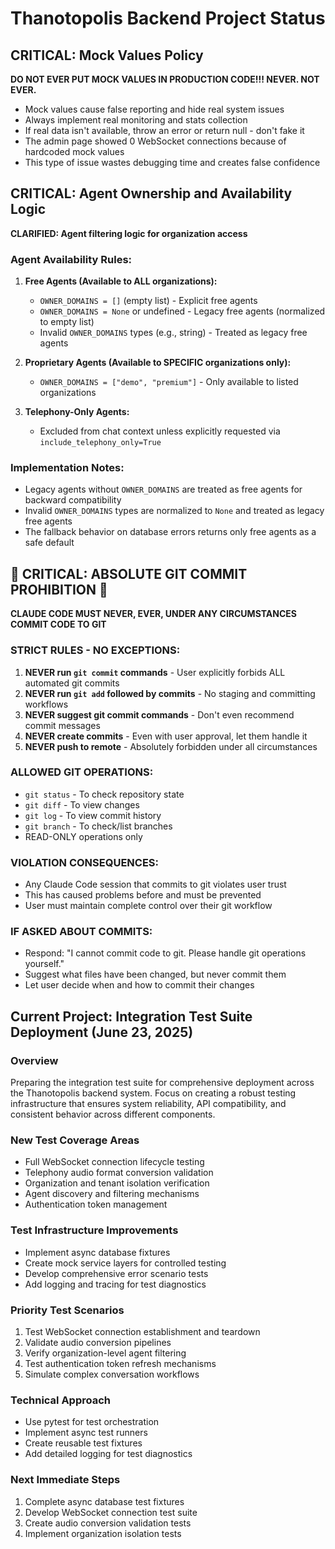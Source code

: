 # Thanotopolis Backend Project Status

## CRITICAL: Mock Values Policy
**DO NOT EVER PUT MOCK VALUES IN PRODUCTION CODE!!! NEVER. NOT EVER.**
- Mock values cause false reporting and hide real system issues
- Always implement real monitoring and stats collection
- If real data isn't available, throw an error or return null - don't fake it
- The admin page showed 0 WebSocket connections because of hardcoded mock values
- This type of issue wastes debugging time and creates false confidence

## CRITICAL: Agent Ownership and Availability Logic
**CLARIFIED: Agent filtering logic for organization access**

### Agent Availability Rules:
1. **Free Agents (Available to ALL organizations):**
   - `OWNER_DOMAINS = []` (empty list) - Explicit free agents
   - `OWNER_DOMAINS = None` or undefined - Legacy free agents (normalized to empty list)
   - Invalid `OWNER_DOMAINS` types (e.g., string) - Treated as legacy free agents

2. **Proprietary Agents (Available to SPECIFIC organizations only):**
   - `OWNER_DOMAINS = ["demo", "premium"]` - Only available to listed organizations

3. **Telephony-Only Agents:**
   - Excluded from chat context unless explicitly requested via `include_telephony_only=True`

### Implementation Notes:
- Legacy agents without `OWNER_DOMAINS` are treated as free agents for backward compatibility
- Invalid `OWNER_DOMAINS` types are normalized to `None` and treated as legacy free agents
- The fallback behavior on database errors returns only free agents as a safe default

## 🚨 CRITICAL: ABSOLUTE GIT COMMIT PROHIBITION 🚨
**CLAUDE CODE MUST NEVER, EVER, UNDER ANY CIRCUMSTANCES COMMIT CODE TO GIT**

### STRICT RULES - NO EXCEPTIONS:
1. **NEVER run `git commit` commands** - User explicitly forbids ALL automated git commits
2. **NEVER run `git add` followed by commits** - No staging and committing workflows
3. **NEVER suggest git commit commands** - Don't even recommend commit messages
4. **NEVER create commits** - Even with user approval, let them handle it
5. **NEVER push to remote** - Absolutely forbidden under all circumstances

### ALLOWED GIT OPERATIONS:
- `git status` - To check repository state
- `git diff` - To view changes
- `git log` - To view commit history
- `git branch` - To check/list branches
- READ-ONLY operations only

### VIOLATION CONSEQUENCES:
- Any Claude Code session that commits to git violates user trust
- This has caused problems before and must be prevented
- User must maintain complete control over their git workflow

### IF ASKED ABOUT COMMITS:
- Respond: "I cannot commit code to git. Please handle git operations yourself."
- Suggest what files have been changed, but never commit them
- Let user decide when and how to commit their changes

## Current Project: Integration Test Suite Deployment (June 23, 2025)

### Overview
Preparing the integration test suite for comprehensive deployment across the Thanotopolis backend system. Focus on creating a robust testing infrastructure that ensures system reliability, API compatibility, and consistent behavior across different components.

### New Test Coverage Areas
- Full WebSocket connection lifecycle testing
- Telephony audio format conversion validation
- Organization and tenant isolation verification
- Agent discovery and filtering mechanisms
- Authentication token management

### Test Infrastructure Improvements
- Implement async database fixtures
- Create mock service layers for controlled testing
- Develop comprehensive error scenario tests
- Add logging and tracing for test diagnostics

### Priority Test Scenarios
1. Test WebSocket connection establishment and teardown
2. Validate audio conversion pipelines
3. Verify organization-level agent filtering
4. Test authentication token refresh mechanisms
5. Simulate complex conversation workflows

### Technical Approach
- Use pytest for test orchestration
- Implement async test runners
- Create reusable test fixtures
- Add detailed logging for test diagnostics

### Next Immediate Steps
1. Complete async database test fixtures
2. Develop WebSocket connection test suite
3. Create audio conversion validation tests
4. Implement organization isolation tests
